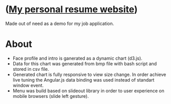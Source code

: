 # ([My personal resume website](https://skitionek.github.io/personal-resume/ "Click to go to the website"))
Made out of need as a demo for my job application.

# About 
* Face profile and intro is ganerated as a dynamic chart (d3.js).
* Data for this chart was generated from bmp file with bash script and stored in csv file.
* Generated chart is fully responsive to view size change. In order achieve live tuning the Angular.js data binding was used instead of standart window event. 
* Menu was build based on slideout library in order to user experience on mobile browsers (slide left gesture).
